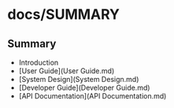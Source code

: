 # docs/SUMMARY

## Summary

* Introduction
* \[User Guide]\(User Guide.md)
* \[System Design]\(System Design.md)
* \[Developer Guide]\(Developer Guide.md)
* \[API Documentation]\(API Documentation.md)
